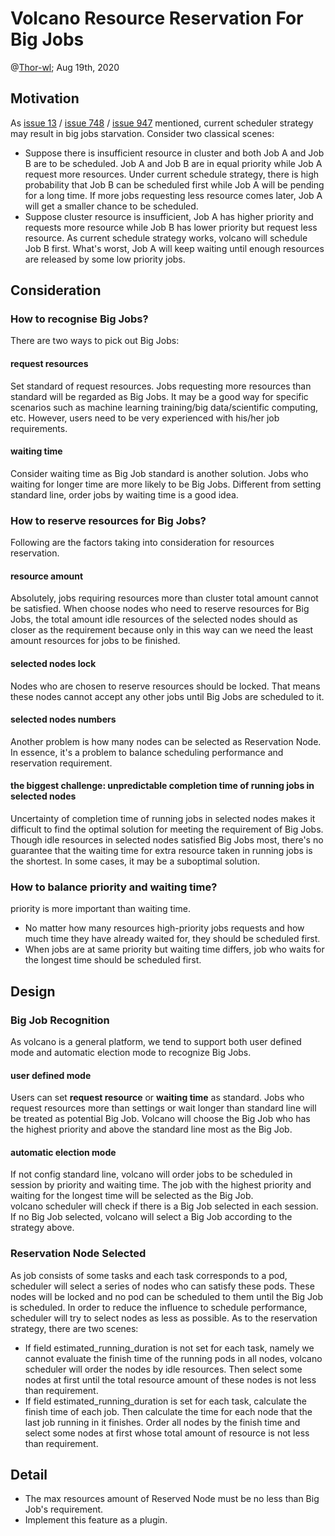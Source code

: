 # Volcano Resource Reservation For Big Jobs

@[Thor-wl](https://github.com/Thor-wl); Aug 19th, 2020

## Motivation
As [issue 13](https://github.com/volcano-sh/volcano/issues/13) / [issue 748](https://github.com/volcano-sh/volcano/issues/748) 
/ [issue 947](https://github.com/volcano-sh/volcano/issues/947) mentioned, current scheduler strategy may result in big 
jobs starvation. Consider two classical scenes:
* Suppose there is insufficient resource in cluster and both Job A and Job B are to be scheduled. Job A and Job B are in 
equal priority while Job A request more resources. Under current schedule strategy, there is high probability that Job B
can be scheduled first while Job A will be pending for a long time. If more jobs requesting less resource comes later, 
Job A will get a smaller chance to be scheduled.
* Suppose cluster resource is insufficient, Job A has higher priority and requests more resource while Job B has lower
priority but request less resource. As current schedule strategy works, volcano will schedule Job B first. What's worst,
Job A will keep waiting until enough resources are released by some low priority jobs. 

## Consideration
### How to recognise Big Jobs?
There are two ways to pick out Big Jobs:
#### request resources
Set standard of request resources. Jobs requesting more resources than standard will be regarded as Big Jobs. It may be
a good way for specific scenarios such as machine learning training/big data/scientific computing, etc. However, users 
need to be very experienced with his/her job requirements.
#### waiting time
Consider waiting time as Big Job standard is another solution. Jobs who waiting for longer time are more likely to be
Big Jobs. Different from setting standard line, order jobs by waiting time is a good idea.
### How to reserve resources for Big Jobs?
Following are the factors taking into consideration for resources reservation.
#### resource amount
Absolutely, jobs requiring resources more than cluster total amount cannot be satisfied. When choose nodes who need to
reserve resources for Big Jobs, the total amount idle resources of the selected nodes should as closer as the requirement
because only in this way can we need the least amount resources for jobs to be finished. 
#### selected nodes lock
Nodes who are chosen to reserve resources should be locked. That means these nodes cannot accept any other jobs until Big
Jobs are scheduled to it.
#### selected nodes numbers
Another problem is how many nodes can be selected as Reservation Node. In essence, it's a problem to balance scheduling
performance and reservation requirement.
#### the biggest challenge: unpredictable completion time of running jobs in selected nodes
Uncertainty of completion time of running jobs in selected nodes makes it difficult to find the optimal solution for 
meeting the requirement of Big Jobs. Though idle resources in selected nodes satisfied Big Jobs most, there's no guarantee 
that the waiting time for extra resource taken in running jobs is the shortest. In some cases, it may be a suboptimal 
solution.
### How to balance priority and waiting time?
priority is more important than waiting time.
* No matter how many resources high-priority jobs requests and how much time they have already waited for, they should be
scheduled first.
* When jobs are at same priority but waiting time differs, job who waits for the longest time should be scheduled first.

## Design
### Big Job Recognition
As volcano is a general platform, we tend to support both user defined mode and automatic election mode to recognize Big
Jobs.
#### user defined mode
Users can set **request resource** or **waiting time** as standard. Jobs who request resources more than settings or 
wait longer than standard line will be treated as potential Big Job. Volcano will choose the Big Job who has the highest 
priority and above the standard line most as the Big Job.
#### automatic election mode
If not config standard line, volcano will order jobs to be scheduled in session by priority and waiting time. The job 
with the highest priority and waiting for the longest time will be selected as the Big Job.                                                                                
volcano scheduler will check if there is a Big Job selected in each session. If no Big Job selected, volcano will select
a Big Job according to the strategy above.
### Reservation Node Selected
As job consists of some tasks and each task corresponds to a pod, scheduler will select a series of nodes who can satisfy
these pods. These nodes will be locked and no pod can be scheduled to them until the Big Job is scheduled. In order to 
reduce the influence to schedule performance, scheduler will try to select nodes as less as possible. 
As to the reservation strategy, there are two scenes:
* If field estimated_running_duration is not set for each task, namely we cannot evaluate the finish time of the running
pods in all nodes, volcano scheduler will order the nodes by idle resources. Then select some nodes at first until the 
total resource amount of these nodes is not less than requirement. 
* If field estimated_running_duration is set for each task, calculate the finish time of each job. Then calculate the 
time for each node that the last job running in it finishes. Order all nodes by the finish time and select some nodes at
first whose total amount of resource is not less than requirement. 

## Detail
* The max resources amount of Reserved Node must be no less than Big Job's requirement.
* Implement this feature as a plugin.